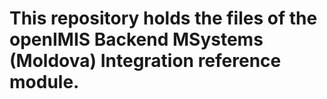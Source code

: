 # This repository holds the files of the openIMIS Backend MSystems (Moldova) Integration reference module.
